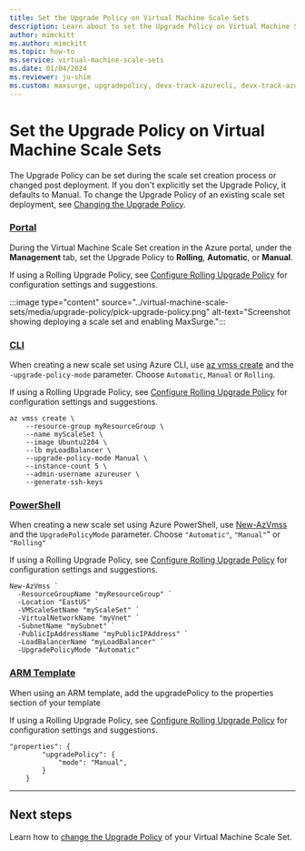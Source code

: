 ```yaml
---
title: Set the Upgrade Policy on Virtual Machine Scale Sets
description: Learn about to set the Upgrade Policy on Virtual Machine Scale Sets
author: mimckitt
ms.author: mimckitt
ms.topic: how-to
ms.service: virtual-machine-scale-sets
ms.date: 01/04/2024
ms.reviewer: ju-shim
ms.custom: maxsurge, upgradepolicy, devx-track-azurecli, devx-track-azurepowershell
---
```

# Set the Upgrade Policy on Virtual Machine Scale Sets

The Upgrade Policy can be set during the scale set creation process or changed post deployment. If you don't explicitly set the Upgrade Policy, it defaults to Manual. To change the Upgrade Policy of an existing scale set deployment, see [Changing the Upgrade Policy](virtual-machine-scale-sets-change-upgrade-policy.md).

### [Portal](#tab/portal)

During the Virtual Machine Scale Set creation in the Azure portal, under the **Management** tab, set the Upgrade Policy to **Rolling**, **Automatic**, or **Manual**. 

If using a Rolling Upgrade Policy, see [Configure Rolling Upgrade Policy](virtual-machine-scale-sets-configure-rolling-upgrades.md) for configuration settings and suggestions.

:::image type="content" source="../virtual-machine-scale-sets/media/upgrade-policy/pick-upgrade-policy.png" alt-text="Screenshot showing deploying a scale set and enabling MaxSurge.":::

### [CLI](#tab/cli)
When creating a new scale set using Azure CLI, use [az vmss create](/cli/azure/vmss#az-vmss-create) and the `-upgrade-policy-mode` parameter. Choose `Automatic`, `Manual` or `Rolling`. 

If using a Rolling Upgrade Policy, see [Configure Rolling Upgrade Policy](virtual-machine-scale-sets-configure-rolling-upgrades.md) for configuration settings and suggestions.

```azurecli-interactive
az vmss create \
    --resource-group myResourceGroup \
    --name myScaleSet \
    --image Ubuntu2204 \
    --lb myLoadBalancer \
    --upgrade-policy-mode Manual \
    --instance-count 5 \
    --admin-username azureuser \
    --generate-ssh-keys
```

### [PowerShell](#tab/powershell)
When creating a new scale set using Azure PowerShell, use [New-AzVmss](/powershell/module/az.compute/new-azvmss) and the `UpgradePolicyMode` parameter. Choose `"Automatic"`, `"Manual"`" or `"Rolling"` 

If using a Rolling Upgrade Policy, see [Configure Rolling Upgrade Policy](virtual-machine-scale-sets-configure-rolling-upgrades.md) for configuration settings and suggestions.

```azurepowershell-interactive
New-AzVmss `
  -ResourceGroupName "myResourceGroup" `
  -Location "EastUS" `
  -VMScaleSetName "myScaleSet" `
  -VirtualNetworkName "myVnet" `
  -SubnetName "mySubnet" `
  -PublicIpAddressName "myPublicIPAddress" `
  -LoadBalancerName "myLoadBalancer" `
  -UpgradePolicyMode "Automatic"
```

### [ARM Template](#tab/template)
When using an ARM template, add the upgradePolicy to the properties section of your template 

If using a Rolling Upgrade Policy, see [Configure Rolling Upgrade Policy](virtual-machine-scale-sets-configure-rolling-upgrades.md) for configuration settings and suggestions.

```ARM
"properties": {
        "upgradePolicy": {
            "mode": "Manual",
        }
    }
```
---


## Next steps
Learn how to [change the Upgrade Policy](virtual-machine-scale-sets-change-upgrade-policy.md) of your Virtual Machine Scale Set. 